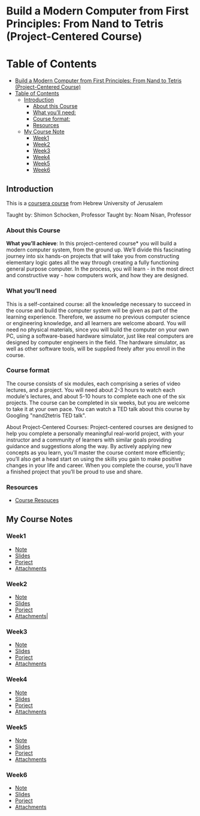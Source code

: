 Build a Modern Computer from First Principles: From Nand to Tetris (Project-Centered Course)
========

Table of Contents
=================

   * [Build a Modern Computer from First Principles: From Nand to Tetris (Project-Centered Course)](#build-a-modern-computer-from-first-principles-from-nand-to-tetris-project-centered-course)
   * [Table of Contents](#table-of-contents)
      * [Introduction](#introduction)
         * [About this Course](#about-this-course)
         * [What you’ll need:](#what-youll-need)
         * [Course format:](#course-format)
         * [Resources](#resources)
      * [My Course Note](#my-course-note)
         * [Week1](#week1)
         * [Week2](#week2)
         * [Week3](#week3)
         * [Week4](#week4)
         * [Week5](#week5)
         * [Week6](#week6)

## Introduction
This is a [coursera course](https://www.coursera.org/learn/build-a-computer/home/welcome) from Hebrew University of Jerusalem 

Taught by:  Shimon Schocken, Professor
Taught by:  Noam Nisan, Professor


### About this Course
**What you’ll achieve**:
In this project-centered course* you will build a modern computer system, from the ground up. We’ll divide this fascinating journey into six hands-on projects that will take you from constructing elementary logic gates all the way through creating a fully functioning general purpose computer. In the process, you will learn - in the most direct and constructive way - how computers work, and how they are designed.

### What you’ll need
This is a self-contained course: all the knowledge necessary to succeed in the course and build the computer system will be given as part of the learning experience. Therefore, we assume no previous computer science or engineering knowledge, and all learners are welcome aboard. You will need no physical materials, since you will build the computer on your own PC, using a software-based hardware simulator, just like real computers are designed by computer engineers in the field. The hardware simulator, as well as other software tools, will be supplied freely after you enroll in the course.

### Course format
The course consists of six modules, each comprising a series of video lectures, and a project. You will need about 2-3 hours to watch each module's lectures, and about 5-10 hours to complete each one of the six projects. The course can be completed in six weeks, but you are welcome to take it at your own pace. You can watch a TED talk about this course by Googling "nand2tetris TED talk".

About Project-Centered Courses: Project-centered courses are designed to help you complete a personally meaningful real-world project, with your instructor and a community of learners with similar goals providing guidance and suggestions along the way. By actively applying new concepts as you learn, you’ll master the course content more efficiently; you’ll also get a head start on using the skills you gain to make positive changes in your life and career. When you complete the course, you’ll have a finished project that you’ll be proud to use and share.


### Resources
- [Course Resouces](./resources)



## My Course Notes

### Week1
- [Note](./week1/note.md)
- [Slides](./week1/slides)
- [Porject](./week1/project)
- [Attachments](./week1/attachments)




### Week2
- [Note](./week2/note.md)
- [Slides](./week2/slides)
- [Porject](./week2/project)
- [Attachments](./week2/attachments)|


### Week3
- [Note](./week3/note.md)
- [Slides](./week3/slides)
- [Porject](./week3/project)
- [Attachments](./week3/attachments)


### Week4
- [Note](./week4/note.md)
- [Slides](./week4/slides)
- [Porject](./week4/project)
- [Attachments](./week4/attachments)



### Week5
- [Note](./week5/note.md)
- [Slides](./week5/slides)
- [Porject](./week5/project)
- [Attachments](./week5/attachments)


### Week6

- [Note](./week6/note.md)
- [Slides](./week6/slides)
- [Porject](./week6/project)
- [Attachments](./week6/attachments)












